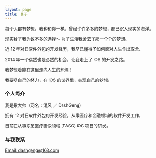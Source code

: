 ```yaml
---
layout: page
title: 关于
---
```


<p class="message">
  每个人都有梦想，我也和你一样。曾经许许多多的梦想，都已沉入现实的海洋。

现实给了我为数不多的选择～ 为了生活我舍去了那一个个的梦想。

近 12 年对日软件外包的开发经历，我早已懂得了如何面对人生作出取舍。

2014 年一个偶然也是必然的机会，让我走上了 iOS 的开发之路。

我梦想着能在这里走向人生的辉煌！

我要尽自己的努力，在 iOS 的世界里，实现自己的梦想。
</p>

### 个人简介

我是耿大帅（网名：清风 ／ DashGeng）

拥有 12 对日软件外包的开发经验，从事医疗和金融领域的软件开发工作。

目前正从事东芝医疗画像领域 (PASC) iOS 项目的研发。

### 与我联系

[Email: dashgeng@163.com](mailto:dashgeng@163.com)


